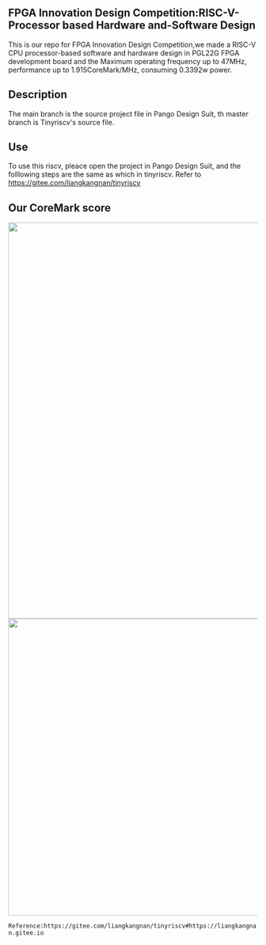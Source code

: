 ## FPGA Innovation Design Competition:RISC-V-Processor based Hardware and-Software Design
  
This is our repo for FPGA Innovation Design Competition,we made a RISC-V CPU processor-based software and hardware design in PGL22G FPGA development board and the Maximum operating frequency up to 47MHz, performance up to 1.915CoreMark/MHz, consuming 0.3392w power.
## Description
The main branch is the source project file in Pango Design Suit, th master branch is Tinyriscv's source file.

## Use
To use  this riscv, pleace open the project in Pango Design Suit, and the folllowing steps are the same as which in tinyriscv. Refer to https://gitee.com/liangkangnan/tinyriscv

## Our CoreMark score

<div align=center><img src="https://user-images.githubusercontent.com/88324880/200857709-a5850a39-aaee-4670-8823-e8374b26d1ce.png" width="800"></div>

<div align=center><img src="https://user-images.githubusercontent.com/88324880/200857735-09c6642c-8d8c-4518-aadf-78cfc79a0218.png" width="600"></div>

`Reference:https://gitee.com/liangkangnan/tinyriscv#https://liangkangnan.gitee.io`
